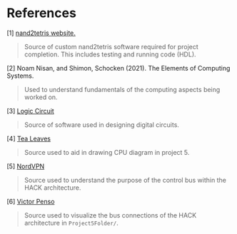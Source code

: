 # References

[1] [nand2tetris website.](https://www.nand2tetris.org/)
>Source of custom nand2tetris software required for project completion. This includes testing and running code (HDL).

[2] Noam Nisan, and Shimon, Schocken (2021). The Elements of Computing Systems.
>Used to understand fundamentals of the computing aspects being worked on.

[3] [Logic Circuit](https://www.logiccircuit.org/)
>Source of software used in designing digital circuits.

[4] [Tea Leaves](https://www.youtube.com/watch?v=xHh2GdJl4Cs&list=PLu6SHDdOToSdD4-c9nZX2Qu3ZXnNFocOH&index=14)
>Source used to aid in drawing CPU diagram in project 5.

[5] [NordVPN](https://nordvpn.com/cybersecurity/glossary/control-bus/)
>Source used to understand the purpose of the control bus within the HACK architecture.

[6] [Victor Penso](https://web-docs.gsi.de/~vpenso/notes/posts/code/nand2tetris/)
>Source used to visualize the bus connections of the HACK architecture in `Project5Folder/`.